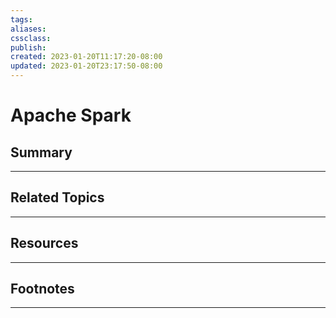 ```yaml
---
tags:
aliases:
cssclass:
publish:
created: 2023-01-20T11:17:20-08:00
updated: 2023-01-20T23:17:50-08:00
---
```

# Apache Spark

## Summary

---

## Related Topics

---

## Resources

---

## Footnotes

---